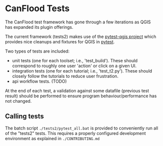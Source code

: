 # CanFlood Tests
The CanFlood test framework has gone through a few iterations as QGIS has expanded its plugin offerings. 

The current framework (tests2) makes use of the [pytest-qgis project](https://github.com/GispoCoding/pytest-qgis) which provides nice cleanups and fixtures for QGIS in [pytest](https://docs.pytest.org/en/7.1.x/).

Two types of tests are included:

 - unit tests (one for each toolset; i.e., 'test_build'). These should correspond to roughly one user 'action' or click on a given UI.
 - integration tests (one for each tutorial; i.e., 'test_t2.py'). These should closely follow the tutorials to reduce user frustration. 
 - api workflow tests. (TODO)

At the end of each test, a validation against some datafile (previous test result) should be performed to ensure program behaviour/performance has not changed. 

## Calling tests
The batch script `./tests2/pytest_all.bat` is provided to conveniently run all of the "tests2" tests. 
This requires a properly configured development environment as explained in `./CONTRIBUTING.md` 